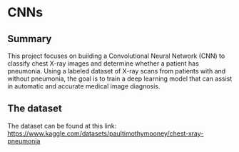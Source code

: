 
# CNNs
## Summary
This project focuses on building a Convolutional Neural Network (CNN) to classify chest X-ray images and determine whether a patient has pneumonia. Using a labeled dataset of X-ray scans from patients with and without pneumonia, the goal is to train a deep learning model that can assist in automatic and accurate medical image diagnosis.

## The dataset 
The dataset can be found at this link: https://www.kaggle.com/datasets/paultimothymooney/chest-xray-pneumonia

